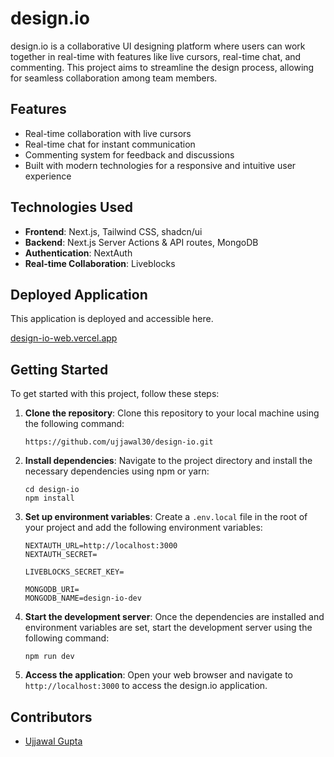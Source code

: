 # design.io

design.io is a collaborative UI designing platform where users can work together in real-time with features like live cursors, real-time chat, and commenting. This project aims to streamline the design process, allowing for seamless collaboration among team members.

## Features

- Real-time collaboration with live cursors
- Real-time chat for instant communication
- Commenting system for feedback and discussions
- Built with modern technologies for a responsive and intuitive user experience

## Technologies Used

- **Frontend**: Next.js, Tailwind CSS, shadcn/ui
- **Backend**: Next.js Server Actions & API routes, MongoDB
- **Authentication**: NextAuth
- **Real-time Collaboration**: Liveblocks

## Deployed Application

This application is deployed and accessible here.

[design-io-web.vercel.app](https://design-io-web.vercel.app/)

## Getting Started

To get started with this project, follow these steps:

1. **Clone the repository**: Clone this repository to your local machine using the following command:

   ```
   https://github.com/ujjawal30/design-io.git
   ```

2. **Install dependencies**: Navigate to the project directory and install the necessary dependencies using npm or yarn:

   ```
   cd design-io
   npm install
   ```

3. **Set up environment variables**: Create a `.env.local` file in the root of your project and add the following environment variables:

   ```
   NEXTAUTH_URL=http://localhost:3000
   NEXTAUTH_SECRET=

   LIVEBLOCKS_SECRET_KEY=

   MONGODB_URI=
   MONGODB_NAME=design-io-dev
   ```

4. **Start the development server**: Once the dependencies are installed and environment variables are set, start the development server using the following command:

   ```
   npm run dev
   ```

5. **Access the application**: Open your web browser and navigate to `http://localhost:3000` to access the design.io application.

## Contributors

- [Ujjawal Gupta](https://github.com/ujjawal30)
